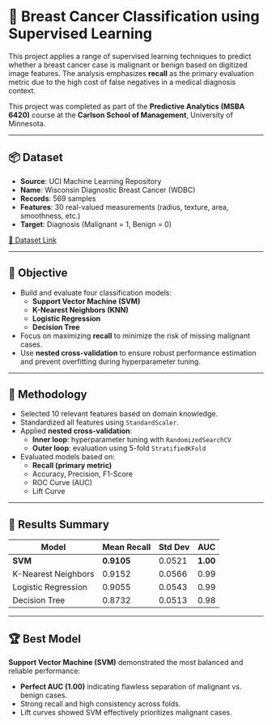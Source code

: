# 🧬 Breast Cancer Classification using Supervised Learning

This project applies a range of supervised learning techniques to predict whether a breast cancer case is malignant or benign based on digitized image features. The analysis emphasizes **recall** as the primary evaluation metric due to the high cost of false negatives in a medical diagnosis context.

This project was completed as part of the **Predictive Analytics (MSBA 6420)** course at the **Carlson School of Management**, University of Minnesota.

---

## 📦 Dataset

- **Source**: UCI Machine Learning Repository  
- **Name**: Wisconsin Diagnostic Breast Cancer (WDBC)  
- **Records**: 569 samples  
- **Features**: 30 real-valued measurements (radius, texture, area, smoothness, etc.)  
- **Target**: Diagnosis (Malignant = 1, Benign = 0)

[🔗 Dataset Link](https://archive.ics.uci.edu/ml/datasets/Breast+Cancer+Wisconsin+(Diagnostic))

---

## 🎯 Objective

- Build and evaluate four classification models:
  - **Support Vector Machine (SVM)**
  - **K-Nearest Neighbors (KNN)**
  - **Logistic Regression**
  - **Decision Tree**
- Focus on maximizing **recall** to minimize the risk of missing malignant cases.
- Use **nested cross-validation** to ensure robust performance estimation and prevent overfitting during hyperparameter tuning.

---

## 🧠 Methodology

- Selected 10 relevant features based on domain knowledge.
- Standardized all features using `StandardScaler`.
- Applied **nested cross-validation**:
  - **Inner loop**: hyperparameter tuning with `RandomizedSearchCV`
  - **Outer loop**: evaluation using 5-fold `StratifiedKFold`
- Evaluated models based on:
  - **Recall (primary metric)**
  - Accuracy, Precision, F1-Score
  - ROC Curve (AUC)
  - Lift Curve

---

## 🧪 Results Summary

| Model              | Mean Recall | Std Dev | AUC   |
|--------------------|-------------|---------|-------|
| **SVM**            | **0.9105**  | 0.0521  | **1.00** |
| K-Nearest Neighbors| 0.9152      | 0.0566  | 0.99  |
| Logistic Regression| 0.9055      | 0.0543  | 0.99  |
| Decision Tree      | 0.8732      | 0.0513  | 0.98  |

---

## 🏆 Best Model

**Support Vector Machine (SVM)** demonstrated the most balanced and reliable performance:
- **Perfect AUC (1.00)** indicating flawless separation of malignant vs. benign cases.
- Strong recall and high consistency across folds.
- Lift curves showed SVM effectively prioritizes malignant cases.
